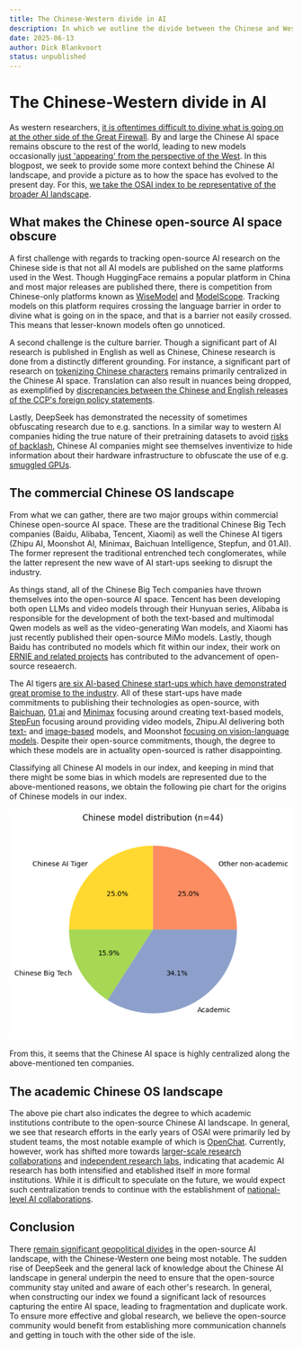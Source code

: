 ```yaml
---
title: The Chinese-Western divide in AI
description: In which we outline the divide between the Chinese and Western AI landscapes
date: 2025-06-13
author: Dick Blankvoort
status: unpublished
---
```

# The Chinese-Western divide in AI
<author :author="author"></author>
<date :date="date"></date>

<!-- Goal of the post -->
As western researchers, [it is oftentimes difficult to divine what is going on at the other side of the Great Firewall](https://time.com/6289567/china-restricts-open-source-data-research-backfire/). By and large the Chinese AI space remains obscure to the rest of the world, leading to new models occasionally [just 'appearing' from the perspective of the West](https://www.britannica.com/money/deepseek). In this blogpost, we seek to provide some more context behind the Chinese AI landscape, and provide a picture as to how the space has evolved to the present day. For this, [we take the OSAI index to be representative of the broader AI landscape](/guides/osai-overview-value).

<!-- Challenge 1: Decentralization -->
## What makes the Chinese open-source AI space obscure
A first challenge with regards to tracking open-source AI research on the Chinese side is that not all AI models are published on the same platforms used in the West. Though HuggingFace remains a popular platform in China and most major releases are published there, there is competition from Chinese-only platforms known as [WiseModel](https://wisemodel.cn/home) and [ModelScope](https://www.modelscope.cn/home). Tracking models on this platform requires crossing the language barrier in order to divine what is going on in the space, and that is a barrier not easily crossed. This means that lesser-known models often go unnoticed.

<!-- Challenge 2: Cultural isolation -->
A second challenge is the culture barrier. Though a significant part of AI research is published in English as well as Chinese, Chinese research is done from a distinctly different grounding. For instance, a significant part of research on [tokenizing Chinese characters](https://direct.mit.edu/tacl/article/doi/10.1162/tacl_a_00560/116047) remains primarily centralized in the Chinese AI space. Translation can also result in nuances being dropped, as exemplified by [discrepancies between the Chinese and English releases of the CCP's foreign policy statements](https://uscnpm.org/2022/06/05/sabine-mokry-lost-in-translation-discrepancies-official-chinese-foreign-policy-translations/).

<!-- Challenge 3: Intentional obfuscation -->
Lastly, DeepSeek has demonstrated the necessity of sometimes obfuscating research due to e.g. sanctions. In a similar way to western AI companies hiding the true nature of their pretraining datasets to avoid [risks of backlash](https://arxiv.org/abs/2311.03449), Chinese AI companies might see themselves inventivize to hide information about their hardware infrastructure to obfuscate the use of e.g. [smuggled GPUs](https://www.tomshardware.com/pc-components/gpus/chinese-businessman-shows-off-sanctions-busting-nvidia-ai-gpus-he-bought-despite-us-ban-200-h200-gpus-skid-past-us-sanctions).

<!-- Mapping the landscape -->
## The commercial Chinese OS landscape
From what we can gather, there are two major groups within commercial Chinese open-source AI space. These are the traditional Chinese Big Tech companies (Baidu, Alibaba, Tencent, Xiaomi) as well the Chinese AI tigers (Zhipu AI, Moonshot AI, Minimax, Baichuan Intelligence, Stepfun, and 01.AI). The former represent the traditional entrenched tech conglomerates, while the latter represent the new wave of AI start-ups seeking to disrupt the industry.

<!-- Context behind the Chinese Big Tech companies -->
As things stand, all of the Chinese Big Tech companies have thrown themselves into the open-source AI space. Tencent has been developing both open LLMs and video models through their Hunyuan series, Alibaba is responsible for the development of both the text-based and multimodal Qwen models as well as the video-generating Wan models, and Xiaomi has just recently published their open-source MiMo models. Lastly, though Baidu has contributed no models which fit within our index, their work on [ERNIE and related projects](https://huggingface.co/ernie-research) has contributed to the advancement of open-source reseaerch.

<!-- Context behind the AI tigers -->
The AI tigers [are six AI-based Chinese start-ups which have demonstrated great promise to the industry](https://qz.com/china-six-tigers-ai-startup-zhipu-moonshot-minimax-01ai-1851768509). All of these start-ups have made commitments to publishing their technologies as open-source, with [Baichuan](/model/baichuan), [01.ai](/model/yi) and [Minimax](/model/minimax-text) focusing around creating text-based models, [StepFun](/model/step-video) focusing around providing video models, Zhipu.AI delivering both [text-](/model/glm) and [image-based](/model/cogview) models, and Moonshot [focusing on vision-language models](https://huggingface.co/moonshotai/Moonlight-16B-A3B). Despite their open-source commitments, though, the degree to which these models are in actuality open-sourced is rather disappointing.

<!-- Mapping the centralization of AI companies -->
Classifying all Chinese AI models in our index, and keeping in mind that there might be some bias in which models are represented due to the above-mentioned reasons, we obtain the following pie chart for the origins of Chinese models in our index.

![Diagram depicting the distribution of Chinese AI models](/images/chinese_model_distribution.png "Origins of Chinese AI models.")

From this, it seems that the Chinese AI space is highly centralized along the above-mentioned ten companies.

<!-- Mapping the academic Chinese landscape -->
## The academic Chinese OS landscape
The above pie chart also indicates the degree to which academic institutions contribute to the open-source Chinese AI landscape. In general, we see that research efforts in the early years of OSAI were primarily led by student teams, the most notable example of which is [OpenChat](/model/openchat). Currently, however, work has shifted more towards [larger-scale research collaborations](/model/eurus) and [independent research labs](/model/aquilachat), indicating that academic AI research has both intensified and etablished itself in more formal institutions. While it is difficult to speculate on the future, we would expect such centralization trends to continue with the establishment of [national-level AI collaborations](/model/internlm).

<!-- Wrapping things up. China is a the most notable geopolitical bubble in the OSAI space. Call for more interconnectivity and encouraging work which other people do. -->
## Conclusion
There [remain significant geopolitical divides](/guides/big-tech-companies-role) in the open-source AI landscape, with the Chinese-Western one being most notable. The sudden rise of DeepSeek and the general lack of knowledge about the Chinese AI landscape in general underpin the need to ensure that the open-source community stay united and aware of each other's research. In general, when constructing our index we found a significant lack of resources capturing the entire AI space, leading to fragmentation and duplicate work. To ensure more effective and global research, we believe the open-source community would benefit from establishing more communication channels and getting in touch with the other side of the isle.
